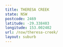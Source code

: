 ```yaml
---
title: THERESA CREEK
state: NSW
postcode: 2469
latitude: -29.338403
longitude: 153.002402
url: /nsw/theresa-creek/
layout: suburb
---
```

